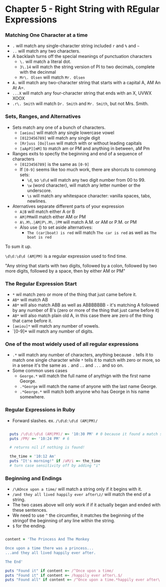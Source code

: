 # Chapter 5 - Right String with REgular Expressions


### Matching One Character at a time
- `.` will match any single-character string included `r` and `%` and `~`
- `..` will match any two characters.
- A backlash turns off the special meanings of punctuation characters
  - `\.` will match a literal dot.
  - `3\.14` will match the string version of PI to two decimals, complete with the decinmal
  - `Mr\. Olsen` will match `Mr. Olsen`
- `A.` will match any two-character string that starts with a capital A, AM An At A=.
- `...X` will match any four-character string that ends with an X, UVWX XOOX
- `.r\. Smith` will match `Dr. Smith` and `Mr. Smith`, but not Mrs. Smith.

### Sets, Ranges, and Alternatives
- Sets match any one of a bunch of characters.
  - `[aeiou]` will match any single lowercase vowel
  - `[0123456789]` will match any single digit
  - `[Rr]uss [Oo]lsen` will match with or without leading capitals
  - `[aApP][mM]` to match am or PM and anything in between, aM Pm
- Ranges exits to specfiy the beginning and end of a sequence of characters
  - `[0123456789]` is the same as `[0-9]`
  - If `[0-9]` seems like too much work, there are shorcuts to commong sets:
    - `\d`, so `\d\d` will match any two digit number from 00 to 99.
    - `\w` (word character), will match any letter number or the underscore.
    - `\s` will match any whitespace character: vanilla spaces, tabs, newlines.
- Aternatives separate different parts of your expression
  - `A|B` will match either A or B
  - `AM|PM`will match either AM or PM
  - `A\.M\.|AM|P\.M\.|PM` will match A.M. or AM or P.M. or PM
  - Also use () to set aside alternatives:
    - `The (car|boat) is red` will match `The car is red` as well as `The boat is red`

To sum it up.

`\d\d:\d\d (AM|PM)` is a regular expression used to find time.

"Any string that starts with two digits, followed by a colon, followed by two more digits, followed by a space, then by either AM or PM"


### The Regular Expression Start

- `*` wil match zero or more of the thing that just came before it.
- `AB*` will match AB
- `AB*` will also match ABB as well as ABBBBBBB - it's matching A followed by any number of B's (zero or more of the thing that just came before it)
- `AB*` will also match plain old A, in this case there are zero of the thing that came before it.
- `[aeiou]*` will match any number of vowels.
- `[0-9]* will match any number of digits.


### One of the most widely used of all regular expressions

- `.*` will match any number of characters, anything because `.` tells it to match one single character while `*` tells it to match with zero or more, so in a sense it's the same as `.` and `..` and `...` and so on.
- Some common uses cases
  - `George.*` will match the full name of anythign with the first name George.
  - `.*George` will match the name of anyone with the last name George.
  - `.*George.*` will match both anyone who has George in his name somewhere.


### Regular Expressions in Ruby

- Forward slashes. ex. `/\d\d:\d\d (AM|PM)/`

```ruby

  puts /\d\d:\d\d (AM|PM)/ =~ '10:30 PM' # 0 because it found a match start at 0
  puts /PM/ =~ '10:24 PM' # 6

  # returns nil if nothing is found!

  the_time = '10:12 Am'
  puts "It's morning!" if /aM/i =~ the_time
  # turn case sensitivity off by adding "i"
```


### Beginning and Endings

- `/\AOnce upon a time/` will match a string only if it begins with it.
- `/and they all lived happily ever after\z/` will match the end of a string.
- The two cases above will only work if if it actually began and ended with these sentences.
- We need to use `^` the circumflex, it matches the beginning of the stringof the beginning of any line within the string.
- `$` for the ending.

```ruby

content = 'The Princess And The Monkey

Once upon a time there was a princess...
...and they all lived happily ever after.

The End'

puts "Found it" if content =~ /^Once upon a time/
puts "Found it" if content =~ /happily ever after\.$/
puts "Found all" if content =~ /^Once upon a time.*happily ever after\.$/m


```

